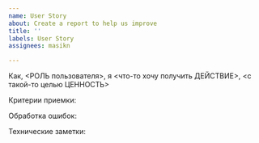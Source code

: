 ```yaml
---
name: User Story
about: Create a report to help us improve
title: ''
labels: User Story
assignees: masikn

---
```


Как, <РОЛЬ пользователя>, я <что-то хочу получить ДЕЙСТВИЕ>, <с такой-то целью ЦЕННОСТЬ>

Критерии приемки:

Обработка ошибок:

Технические заметки:
